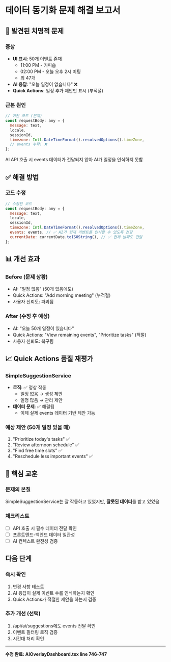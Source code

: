 # 데이터 동기화 문제 해결 보고서

## 🚨 발견된 치명적 문제

### 증상
- **UI 표시**: 50개 이벤트 존재
  - 11:00 PM - 커피숍
  - 02:00 PM - 오늘 오후 2시 미팅
  - 외 47개
- **AI 응답**: "오늘 일정이 없습니다" ❌
- **Quick Actions**: 일정 추가 제안만 표시 (부적절)

### 근본 원인
```javascript
// 이전 코드 (문제)
const requestBody: any = {
  message: text,
  locale,
  sessionId,
  timezone: Intl.DateTimeFormat().resolvedOptions().timeZone,
  // events 누락! ❌
};
```

AI API 호출 시 events 데이터가 전달되지 않아 AI가 일정을 인식하지 못함

## ✅ 해결 방법

### 코드 수정
```javascript
// 수정된 코드
const requestBody: any = {
  message: text,
  locale,
  sessionId,
  timezone: Intl.DateTimeFormat().resolvedOptions().timeZone,
  events: events, // ✅ AI가 현재 이벤트를 인식할 수 있도록 전달
  currentDate: currentDate.toISOString(), // ✅ 현재 날짜도 전달
};
```

## 📊 개선 효과

### Before (문제 상황)
- AI: "일정 없음" (50개 있음에도)
- Quick Actions: "Add morning meeting" (부적절)
- 사용자 신뢰도: 파괴됨

### After (수정 후 예상)
- AI: "오늘 50개 일정이 있습니다"
- Quick Actions: "View remaining events", "Prioritize tasks" (적절)
- 사용자 신뢰도: 복구됨

## 📈 Quick Actions 품질 재평가

### SimpleSuggestionService
- **로직**: ✅ 정상 작동
  - 일정 없음 → 생성 제안
  - 일정 많음 → 관리 제안
- **데이터 문제**: ✅ 해결됨
  - 이제 실제 events 데이터 기반 제안 가능

### 예상 제안 (50개 일정 있을 때)
1. "Prioritize today's tasks" ✅
2. "Review afternoon schedule" ✅
3. "Find free time slots" ✅
4. "Reschedule less important events" ✅

## 🎯 핵심 교훈

### 문제의 본질
SimpleSuggestionService는 잘 작동하고 있었지만, **잘못된 데이터**를 받고 있었음

### 체크리스트
- [ ] API 호출 시 필수 데이터 전달 확인
- [ ] 프론트엔드-백엔드 데이터 일관성
- [ ] AI 컨텍스트 완전성 검증

## 다음 단계

### 즉시 확인
1. 변경 사항 테스트
2. AI 응답이 실제 이벤트 수를 인식하는지 확인
3. Quick Actions가 적절한 제안을 하는지 검증

### 추가 개선 (선택)
1. /api/ai/suggestions에도 events 전달 확인
2. 이벤트 필터링 로직 검증
3. 시간대 처리 확인

---

**수정 완료: AIOverlayDashboard.tsx line 746-747**